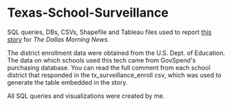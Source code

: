 # Texas-School-Surveillance

SQL queries, DBs, CSVs, Shapefile and Tableau files used to report <a href="https://www.dallasnews.com/news/investigations/2021/09/02/texas-schools-are-watching-millions-of-students-online-often-without-their-knowledge-or-consent/">this story</a> for <i>The Dallas Morning News</i>.

The district enrollment data were obtained from the U.S. Dept. of Education. The data on which schools used this tech came from GovSpend's purchasing database. You can read the full comment from each school district that responded in the tx_surveillance_enroll csv, which was used to generate the table embedded in the story. 

All SQL queries and visualizations were created by me.
